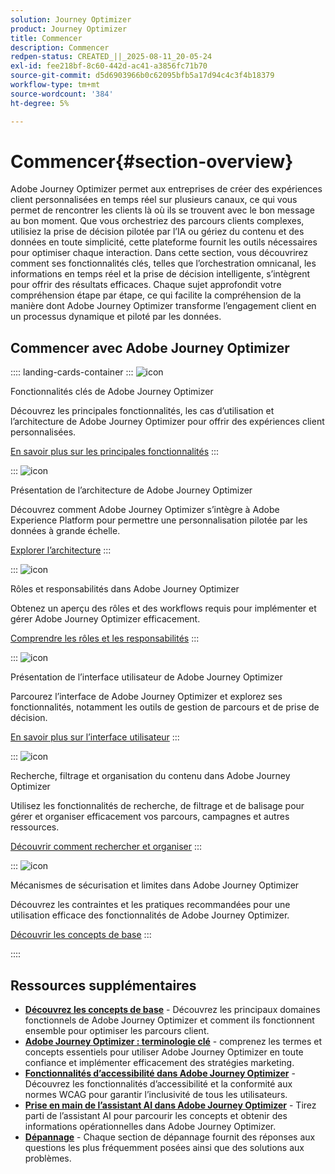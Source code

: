 ```yaml
---
solution: Journey Optimizer
product: Journey Optimizer
title: Commencer
description: Commencer
redpen-status: CREATED_||_2025-08-11_20-05-24
exl-id: fee218bf-8c60-442d-ac41-a3856fc71b70
source-git-commit: d5d6903966b0c62095bfb5a17d94c4c3f4b18379
workflow-type: tm+mt
source-wordcount: '384'
ht-degree: 5%

---
```


# Commencer{#section-overview}

Adobe Journey Optimizer permet aux entreprises de créer des expériences client personnalisées en temps réel sur plusieurs canaux, ce qui vous permet de rencontrer les clients là où ils se trouvent avec le bon message au bon moment. Que vous orchestriez des parcours clients complexes, utilisiez la prise de décision pilotée par l’IA ou gériez du contenu et des données en toute simplicité, cette plateforme fournit les outils nécessaires pour optimiser chaque interaction. Dans cette section, vous découvrirez comment ses fonctionnalités clés, telles que l’orchestration omnicanal, les informations en temps réel et la prise de décision intelligente, s’intègrent pour offrir des résultats efficaces. Chaque sujet approfondit votre compréhension étape par étape, ce qui facilite la compréhension de la manière dont Adobe Journey Optimizer transforme l’engagement client en un processus dynamique et piloté par les données.

## Commencer avec Adobe Journey Optimizer

:::: landing-cards-container
:::
![icon](https://cdn.experienceleague.adobe.com/icons/book.svg?lang=fr)

Fonctionnalités clés de Adobe Journey Optimizer

Découvrez les principales fonctionnalités, les cas d’utilisation et l’architecture de Adobe Journey Optimizer pour offrir des expériences client personnalisées.

[En savoir plus sur les principales fonctionnalités](../using/start/get-started.md)
:::

:::
![icon](https://cdn.experienceleague.adobe.com/icons/code-branch.svg?lang=fr)

Présentation de l’architecture de Adobe Journey Optimizer

Découvrez comment Adobe Journey Optimizer s’intègre à Adobe Experience Platform pour permettre une personnalisation pilotée par les données à grande échelle.

[Explorer l’architecture](../using/start/architecture-concepts-redpen.md)
:::

:::
![icon](https://cdn.experienceleague.adobe.com/icons/list-check.svg?lang=fr)

Rôles et responsabilités dans Adobe Journey Optimizer

Obtenez un aperçu des rôles et des workflows requis pour implémenter et gérer Adobe Journey Optimizer efficacement.

[Comprendre les rôles et les responsabilités](../using/start/quick-start.md)
:::

:::
![icon](https://cdn.experienceleague.adobe.com/icons/gear.svg?lang=fr)

Présentation de l’interface utilisateur de Adobe Journey Optimizer

Parcourez l’interface de Adobe Journey Optimizer et explorez ses fonctionnalités, notamment les outils de gestion de parcours et de prise de décision.

[En savoir plus sur l’interface utilisateur](../using/start/user-interface.md)
:::

:::
![icon](https://cdn.experienceleague.adobe.com/icons/circle-play.svg?lang=fr)

Recherche, filtrage et organisation du contenu dans Adobe Journey Optimizer

Utilisez les fonctionnalités de recherche, de filtrage et de balisage pour gérer et organiser efficacement vos parcours, campagnes et autres ressources.

[Découvrir comment rechercher et organiser](../using/start/search-filter-categorize.md)
:::

:::
![icon](https://cdn.experienceleague.adobe.com/icons/puzzle-piece.svg?lang=fr)

Mécanismes de sécurisation et limites dans Adobe Journey Optimizer

Découvrez les contraintes et les pratiques recommandées pour une utilisation efficace des fonctionnalités de Adobe Journey Optimizer.

[Découvrir les concepts de base](../using/start/guardrails.md)
:::

::::


## Ressources supplémentaires

- **[Découvrez les concepts de base](../using/start/functional-areas-redpen.md)** - Découvrez les principaux domaines fonctionnels de Adobe Journey Optimizer et comment ils fonctionnent ensemble pour optimiser les parcours client.
- **[Adobe Journey Optimizer : terminologie clé](../using/start/terminology-md-redpen.md)** - comprenez les termes et concepts essentiels pour utiliser Adobe Journey Optimizer en toute confiance et implémenter efficacement des stratégies marketing.
- **[Fonctionnalités d’accessibilité dans Adobe Journey Optimizer](../using/start/accessibility.md)** - Découvrez les fonctionnalités d’accessibilité et la conformité aux normes WCAG pour garantir l’inclusivité de tous les utilisateurs.
- **[Prise en main de l’assistant AI dans Adobe Journey Optimizer](../using/start/ai-assistant.md)** - Tirez parti de l’assistant AI pour parcourir les concepts et obtenir des informations opérationnelles dans Adobe Journey Optimizer.
- **[Dépannage](../using/start/troubleshooting.md)** - Chaque section de dépannage fournit des réponses aux questions les plus fréquemment posées ainsi que des solutions aux problèmes.

